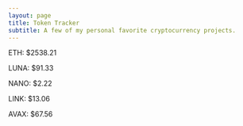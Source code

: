```yaml
---
layout: page
title: Token Tracker
subtitle: A few of my personal favorite cryptocurrency projects.
---
```


<!--BEGINCRYPTOINPUT-->
ETH: $2538.21

LUNA: $91.33

NANO: $2.22

LINK: $13.06

AVAX: $67.56

<!--ENDCRYPTOINPUT-->
